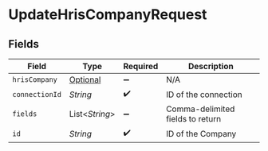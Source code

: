 # UpdateHrisCompanyRequest


## Fields

| Field                                                       | Type                                                        | Required                                                    | Description                                                 |
| ----------------------------------------------------------- | ----------------------------------------------------------- | ----------------------------------------------------------- | ----------------------------------------------------------- |
| `hrisCompany`                                               | [Optional<HrisCompany>](../../models/shared/HrisCompany.md) | :heavy_minus_sign:                                          | N/A                                                         |
| `connectionId`                                              | *String*                                                    | :heavy_check_mark:                                          | ID of the connection                                        |
| `fields`                                                    | List<*String*>                                              | :heavy_minus_sign:                                          | Comma-delimited fields to return                            |
| `id`                                                        | *String*                                                    | :heavy_check_mark:                                          | ID of the Company                                           |